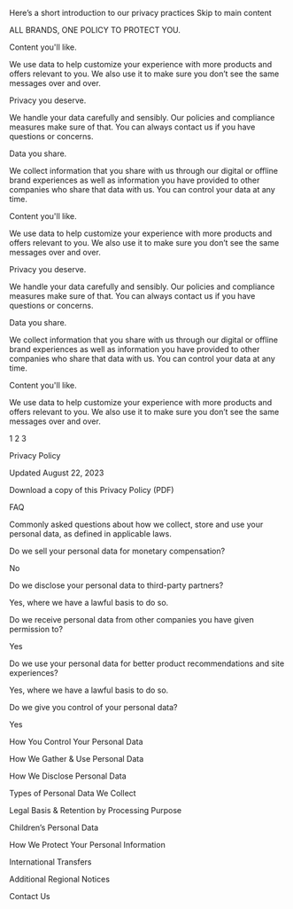 Here’s a short introduction to our privacy practices
Skip to main content

ALL BRANDS, ONE POLICY TO PROTECT YOU.

Content you'll like.

We use data to help customize your experience with more products and offers relevant to you. We also use it to make sure you don’t see the same messages over and over.

Privacy you deserve.

We handle your data carefully and sensibly. Our policies and compliance measures make sure of that. You can always contact us if you have questions or concerns.

Data you share.

We collect information that you share with us through our digital or offline brand experiences as well as information you have provided to other companies who share that data with us. You can control your data at any time.

Content you'll like.

We use data to help customize your experience with more products and offers relevant to you. We also use it to make sure you don’t see the same messages over and over.

Privacy you deserve.

We handle your data carefully and sensibly. Our policies and compliance measures make sure of that. You can always contact us if you have questions or concerns.

Data you share.

We collect information that you share with us through our digital or offline brand experiences as well as information you have provided to other companies who share that data with us. You can control your data at any time.

Content you'll like.

We use data to help customize your experience with more products and offers relevant to you. We also use it to make sure you don’t see the same messages over and over.

1
2
3

Privacy Policy

Updated August 22, 2023

Download a copy of this Privacy Policy (PDF)

FAQ

Commonly asked questions about how we collect, store and use your personal data, as defined in applicable laws.

Do we sell your personal data for monetary compensation?

No

Do we disclose your personal data to third-party partners?

Yes, where we have a lawful basis to do so.

Do we receive personal data from other companies you have given permission to?

Yes

Do we use your personal data for better product recommendations and site experiences?

Yes, where we have a lawful basis to do so.

Do we give you control of your personal data?

Yes

How You Control Your Personal Data

How We Gather & Use Personal Data

How We Disclose Personal Data

Types of Personal Data We Collect

Legal Basis & Retention by Processing Purpose

Children’s Personal Data

How We Protect Your Personal Information

International Transfers

Additional Regional Notices

Contact Us